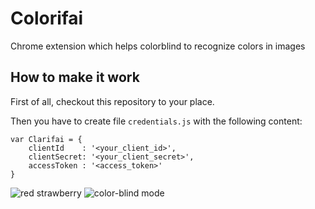 # Colorifai
Chrome extension which helps colorblind to recognize colors in images

## How to make it work

First of all, checkout this repository to your place.

Then you have to create file `credentials.js` with the following content:
```
var Clarifai = {
	clientId	: '<your_client_id>',
	clientSecret: '<your_client_secret>',
	accessToken	: '<access_token>'
}
```

![red strawberry][img1]
![color-blind mode][img2]

[img1]: http://www.vischeck.com/images/strawberries.jpg "Red strawberries"
[img2]: http://www.vischeck.com/images/strawberries_deutan.jpg "Red strawberries for colorblind"
